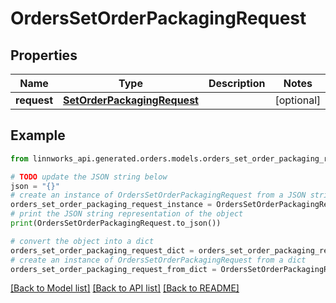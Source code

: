 # OrdersSetOrderPackagingRequest


## Properties

Name | Type | Description | Notes
------------ | ------------- | ------------- | -------------
**request** | [**SetOrderPackagingRequest**](SetOrderPackagingRequest.md) |  | [optional] 

## Example

```python
from linnworks_api.generated.orders.models.orders_set_order_packaging_request import OrdersSetOrderPackagingRequest

# TODO update the JSON string below
json = "{}"
# create an instance of OrdersSetOrderPackagingRequest from a JSON string
orders_set_order_packaging_request_instance = OrdersSetOrderPackagingRequest.from_json(json)
# print the JSON string representation of the object
print(OrdersSetOrderPackagingRequest.to_json())

# convert the object into a dict
orders_set_order_packaging_request_dict = orders_set_order_packaging_request_instance.to_dict()
# create an instance of OrdersSetOrderPackagingRequest from a dict
orders_set_order_packaging_request_from_dict = OrdersSetOrderPackagingRequest.from_dict(orders_set_order_packaging_request_dict)
```
[[Back to Model list]](../README.md#documentation-for-models) [[Back to API list]](../README.md#documentation-for-api-endpoints) [[Back to README]](../README.md)


